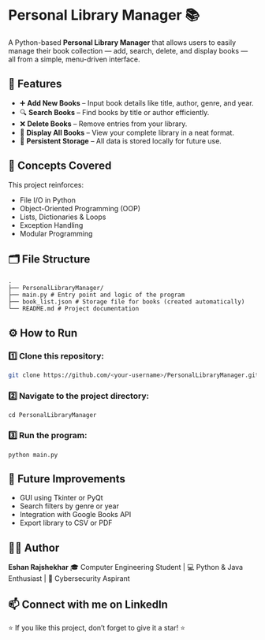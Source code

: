 # Personal Library Manager 📚

A Python-based **Personal Library Manager** that allows users to easily manage their book collection — add, search, delete, and display books — all from a simple, menu-driven interface.

## 🚀 Features
- ➕ **Add New Books** – Input book details like title, author, genre, and year.
- 🔍 **Search Books** – Find books by title or author efficiently.
- ❌ **Delete Books** – Remove entries from your library.
- 📜 **Display All Books** – View your complete library in a neat format.
- 💾 **Persistent Storage** – All data is stored locally for future use.


## 🧠 Concepts Covered
This project reinforces:
- File I/O in Python
- Object-Oriented Programming (OOP)
- Lists, Dictionaries & Loops
- Exception Handling
- Modular Programming

## 🗂️ File Structure
```
.
├── PersonalLibraryManager/
├── main.py # Entry point and logic of the program
├── book_list.json # Storage file for books (created automatically)
└── README.md # Project documentation
```

## ⚙️ **How to Run** 
### 1️⃣ Clone this repository:
   ```bash
   git clone https://github.com/<your-username>/PersonalLibraryManager.git
```

### 2️⃣ Navigate to the project directory:
```
cd PersonalLibraryManager
```
### 3️⃣ Run the program:
```
python main.py
```

## 🧩 Future Improvements
- GUI using Tkinter or PyQt
- Search filters by genre or year
- Integration with Google Books API
- Export library to CSV or PDF

## 👨‍💻 Author
**Eshan Rajshekhar**
🎓 Computer Engineering Student | 💻 Python & Java Enthusiast | 🔐 Cybersecurity Aspirant

📫 Connect with me on LinkedIn
---
⭐ If you like this project, don’t forget to give it a star! ⭐
